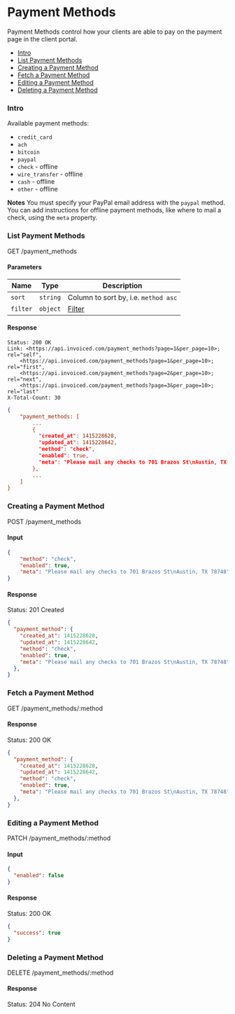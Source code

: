 Payment Methods
====

Payment Methods control how your clients are able to pay on the payment page in the client portal.

* [Intro](#intro)
* [List Payment Methods](#list-payment-methods)
* [Creating a Payment Method](#creating-a-payment-method)
* [Fetch a Payment Method](#fetch-a-payment-method)
* [Editing a Payment Method](#editing-a-payment-method)
* [Deleting a Payment Method](#deleting-a-payment-method)

### Intro

Available payment methods:
- `credit_card`
- `ach`
- `bitcoin`
- `paypal`
- `check` - offline
- `wire_transfer` - offline
- `cash` - offline
- `other` - offline

**Notes** You must specify your PayPal email address with the `paypal` method. You can add instructions for offline payment methods, like where to mail a check, using the `meta` property.

### List Payment Methods

  GET /payment_methods

#### Parameters

Name | Type | Description
-----|------|-------------
`sort`|`string`|Column to sort by, i.e. `method asc`
`filter`|`object`|[Filter](../README.md#filter)

#### Response

```
Status: 200 OK
Link: <https://api.invoiced.com/payment_methods?page=1&per_page=10>; rel="self",
    <https://api.invoiced.com/payment_methods?page=1&per_page=10>; rel="first",
    <https://api.invoiced.com/payment_methods?page=2&per_page=10>; rel="next",
    <https://api.invoiced.com/payment_methods?page=3&per_page=10>; rel="last"
X-Total-Count: 30
```

```json
{
    "payment_methods: [
        ...
        {
          "created_at": 1415228628,
          "updated_at": 1415228642,
          "method": "check",
          "enabled": true,
          "meta": "Please mail any checks to 701 Brazos St\nAustin, TX 78748"
        },
        ...
    ]
}
```

### Creating a Payment Method

  POST /payment_methods

#### Input

```json
{
    "method": "check",
    "enabled": true,
    "meta": "Please mail any checks to 701 Brazos St\nAustin, TX 78748"
}
```

#### Response

  Status: 201 Created

```json
{
  "payment_method": {
    "created_at": 1415228628,
    "updated_at": 1415228642,
    "method": "check",
    "enabled": true,
    "meta": "Please mail any checks to 701 Brazos St\nAustin, TX 78748"
  },
}
```

### Fetch a Payment Method

  GET /payment_methods/:method

#### Response

  Status: 200 OK

```json
{
  "payment_method": {
    "created_at": 1415228628,
    "updated_at": 1415228642,
    "method": "check",
    "enabled": true,
    "meta": "Please mail any checks to 701 Brazos St\nAustin, TX 78748"
  },
}
```

### Editing a Payment Method

  PATCH /payment_methods/:method

#### Input

```json
{
  "enabled": false
}
```

#### Response

  Status: 200 OK

```json
{
  "success": true
}
```

### Deleting a Payment Method

  DELETE /payment_methods/:method

#### Response

  Status: 204 No Content